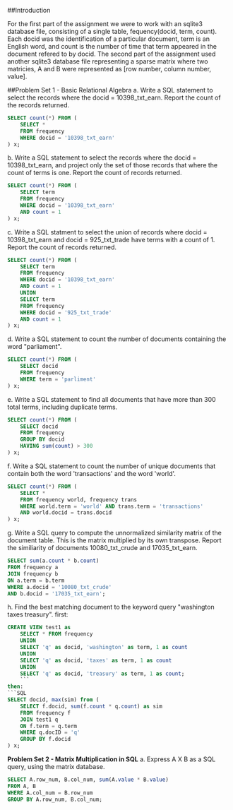 ##Introduction

For the first part of the assignment we were to work with an sqlite3 database file, consisting of a single table, fequency(docid, term, count). Each docid was the identification of a particular document, term is an English word, and count is the number of time that term appeared in the document refered to by docid. The second part of the assignment used another sqlite3 database file representing a sparse matrix where two matricies, A and B were represented as [row number, column number, value].


##Problem Set 1 - Basic Relational Algebra
a.  Write a SQL statement to select the records where the docid = 10398_txt_earn. Report the count of the records returned.

```SQL
SELECT count(*) FROM (
    SELECT *
    FROM frequency
    WHERE docid = '10398_txt_earn'
) x;
```

b. Write a SQL statement to select the records where the docid = 10398_txt_earn, and project only the set of those records that where the count of terms is one. Report the count of records returned.

```SQL
SELECT count(*) FROM (
    SELECT term
    FROM frequency
    WHERE docid = '10398_txt_earn'
    AND count = 1
) x;
```

c. Write a SQL statment to select the union of records where docid = 10398_txt_earn and docid = 925_txt_trade have terms with a count of 1. Report the count of records returned.

```SQL
SELECT count(*) FROM (
    SELECT term
    FROM frequency
    WHERE docid = '10398_txt_earn'
    AND count = 1
    UNION
    SELECT term
    FROM frequency
    WHERE docid = '925_txt_trade'
    AND count = 1
) x;
```

d. Write a SQL statement to count the number of documents containing the word "parliament".
```SQL
SELECT count(*) FROM (
    SELECT docid
    FROM frequency
    WHERE term = 'parliment'
) x;
```

e. Write a SQL statement to find all documents that have more than 300 total terms, including duplicate terms.

```SQL
SELECT count(*) FROM (
    SELECT docid
    FROM frequency
    GROUP BY docid
    HAVING sum(count) > 300
) x;
```

f. Write a SQL statement to count the number of unique documents that contain both the word 'transactions' and the word 'world'.

```SQL
SELECT count(*) FROM (
    SELECT *
    FROM frequency world, frequency trans
    WHERE world.term = 'world' AND trans.term = 'transactions'
    AND world.docid = trans.docid
) x;
```

g. Write a SQL query to compute the unnormalized similarity matrix of the document table. This is the matrix multiplied by its own transpose. Report the similiarity of documents 10080_txt_crude and 17035_txt_earn.
```SQL
SELECT sum(a.count * b.count)
FROM frequency a
JOIN frequency b
ON a.term = b.term
WHERE a.docid = '10080_txt_crude'
AND b.docid = '17035_txt_earn'; 
```

h. Find the best matching document to the keyword query "washington taxes treasury".
first:
```SQL
CREATE VIEW test1 as
    SELECT * FROM frequency
    UNION
    SELECT 'q' as docid, 'washington' as term, 1 as count
    UNION
    SELECT 'q' as docid, 'taxes' as term, 1 as count
    UNION
    SELECT 'q' as docid, 'treasury' as term, 1 as count;
    ```
then:
```SQL
SELECT docid, max(sim) from (
    SELECT f.docid, sum(f.count * q.count) as sim
    FROM frequency f
    JOIN test1 q
    ON f.term = q.term
    WHERE q.docID = 'q'
    GROUP BY f.docid
) x;
```

**Problem Set 2 - Matrix Multiplication in SQL**
a. Express A X B as a SQL query, using the matrix database.

```SQL
SELECT A.row_num, B.col_num, sum(A.value * B.value)
FROM A, B
WHERE A.col_num = B.row_num
GROUP BY A.row_num, B.col_num;
```


